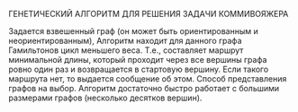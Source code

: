 ГЕНЕТИЧЕСКИЙ АЛГОРИТМ ДЛЯ РЕШЕНИЯ ЗАДАЧИ КОММИВОЯЖЕРА

Задается взвешенный граф (он может быть ориентированным и неориентированным), 
Алгоритм находит для данного графа Гамильтонов цикл меньшего веса. 
Т.е., составляет маршрут минимальной длины, который проходит через все вершины графа ровно один раз и возвращается в стартовую вершину. 
Если такого маршрута нет, то выдается сообщение об этом. 
Способ представления графов на выбор. Алгоритм достаточно быстро работает с большими размерами графов (несколько десятков вершин).
